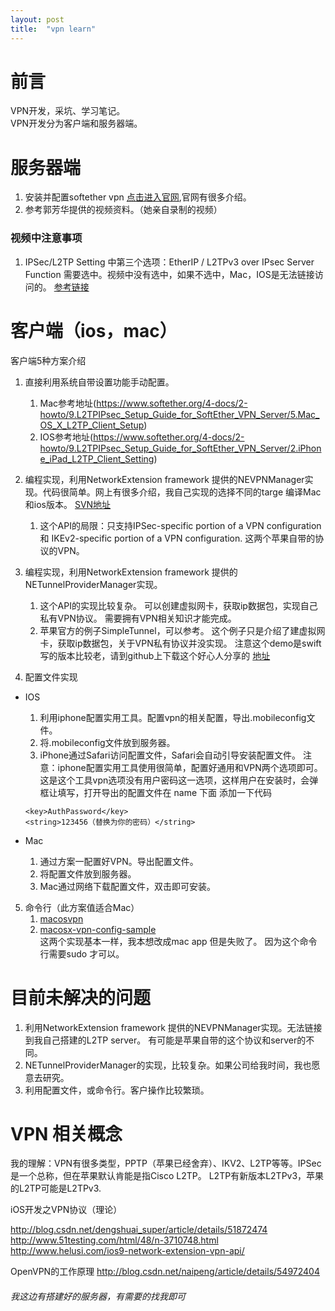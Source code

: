 ```yaml
---
layout: post
title:  "vpn learn"
---
```


# 前言
VPN开发，采坑、学习笔记。  
VPN开发分为客户端和服务器端。

# 服务器端
1. 安装并配置softether vpn [点击进入官网](https://www.softether.org),官网有很多介绍。
2. 参考郭芳华提供的视频资料。（她亲自录制的视频）
### 视频中注意事项
1. IPSec/L2TP Setting 中第三个选项：EtherIP / L2TPv3 over IPsec Server Function 需要选中。视频中没有选中，如果不选中，Mac，IOS是无法链接访问的。 [参考链接](https://www.softether.org/4-docs/2-howto/9.L2TPIPsec_Setup_Guide_for_SoftEther_VPN_Server/1.Setup_L2TP%2F%2F%2F%2FIPsec_VPN_Server_on_SoftEther_VPN_Server)


# 客户端（ios，mac）
客户端5种方案介绍
1. 直接利用系统自带设置功能手动配置。  
    1. Mac参考地址(https://www.softether.org/4-docs/2-howto/9.L2TPIPsec_Setup_Guide_for_SoftEther_VPN_Server/5.Mac_OS_X_L2TP_Client_Setup)
    2. IOS参考地址(https://www.softether.org/4-docs/2-howto/9.L2TPIPsec_Setup_Guide_for_SoftEther_VPN_Server/2.iPhone_iPad_L2TP_Client_Setting)

2. 编程实现，利用NetworkExtension framework 提供的NEVPNManager实现。代码很简单。网上有很多介绍，我自己实现的选择不同的targe 编译Mac和ios版本。 [SVN地址](https://192.168.0.102/svn/iphone/trunk/iOS-Team/XiuweiDing/IosVPN/) 
    1. 这个API的局限：只支持IPSec-specific portion of a VPN configuration和 IKEv2-specific portion of a VPN configuration. 这两个苹果自带的协议的VPN。

3. 编程实现，利用NetworkExtension framework 提供的NETunnelProviderManager实现。
   1. 这个API的实现比较复杂。 可以创建虚拟网卡，获取ip数据包，实现自己私有VPN协议。 需要拥有VPN相关知识才能完成。
   2. 苹果官方的例子SimpleTunnel，可以参考。 这个例子只是介绍了建虚拟网卡，获取ip数据包，关于VPN私有协议并没实现。 注意这个demo是swift写的版本比较老，请到github上下载这个好心人分享的 [地址](https://github.com/partyspy/SimpleTunnel)

4. 配置文件实现
 * IOS
   1. 利用iphone配置实用工具。配置vpn的相关配置，导出.mobileconfig文件。
   2. 将.mobileconfig文件放到服务器。
   3. iPhone通过Safari访问配置文件，Safari会自动引导安装配置文件。
 注意：iphone配置实用工具使用很简单，配置好通用和VPN两个选项即可。这是这个工具vpn选项没有用户密码这一选项，这样用户在安装时，会弹框让填写，打开导出的配置文件在 name 下面 添加一下代码
     ```
     <key>AuthPassword</key>
     <string>123456（替换为你的密码）</string>
     ```

 * Mac
   1. 通过方案一配置好VPN。导出配置文件。
   2. 将配置文件放到服务器。
   3. Mac通过网络下载配置文件，双击即可安装。

5. 命令行（此方案值适合Mac）
   1. [macosvpn](https://github.com/halo/macosvpn) 
   2. [macosx-vpn-config-sample](https://github.com/povilasb/macosx-vpn-config-sample)   
   这两个实现基本一样，我本想改成mac app 但是失败了。 因为这个命令行需要sudo 才可以。

# 目前未解决的问题
1.  利用NetworkExtension framework 提供的NEVPNManager实现。无法链接到我自己搭建的L2TP server。 有可能是苹果自带的这个协议和server的不同。
2.  NETunnelProviderManager的实现，比较复杂。如果公司给我时间，我也愿意去研究。
3.  利用配置文件，或命令行。客户操作比较繁琐。

# VPN 相关概念 
我的理解：VPN有很多类型，PPTP（苹果已经舍弃）、IKV2、L2TP等等。IPSec是一个总称，但在苹果默认肯能是指Cisco L2TP。 L2TP有新版本L2TPv3，苹果的L2TP可能是L2TPv3.


iOS开发之VPN协议（理论）   

http://blog.csdn.net/dengshuai_super/article/details/51872474  
http://www.51testing.com/html/48/n-3710748.html  
http://www.helusi.com/ios9-network-extension-vpn-api/  

OpenVPN的工作原理
http://blog.csdn.net/naipeng/article/details/54972404

###### 我这边有搭建好的服务器，有需要的找我即可





